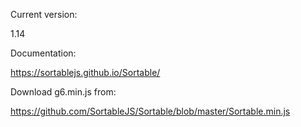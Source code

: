 Current version:  

1.14

Documentation:

https://sortablejs.github.io/Sortable/


Download g6.min.js from:

https://github.com/SortableJS/Sortable/blob/master/Sortable.min.js
